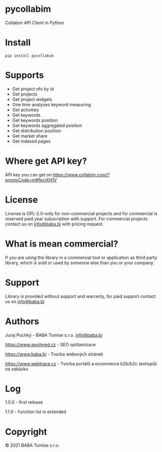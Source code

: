 # pycollabim
Collabim API Client in Python

# Install

```
pip install pycollabim
```


# Supports
- Get project nfo by id
- Get projects
- Get project widgets  
- One time analyses keyword measuring
- Get activities
- Get keywords
- Get keywords position
- Get keywords aggregated position
- Get distribution position
- Get market share
- Get indexed pages


# Where get API key?
API key you can get on https://www.collabim.com/?promoCode=mRfeciXH1V

# License
License is GPL-2.0-only for non-commercial projects and for commercial is reserved paid year subscription with support.
For commercial projects contact us on info@baba.bj with pricing request.

# What is mean commercial?
If you are using the library in a commercial tool or application as third party library, which is sold or used by someone else than you or your company. 

# Support
Library is provided without support and warranty, for paid support contact us on info@baba.bj

# Authors
Juraj Puchký - BABA Tumise s.r.o. <info@baba.bj>

https://www.seoihned.cz - SEO optilamizace

https://www.baba.bj - Tvorba webových stránek

https://www.webtrace.cz - Tvorba portálů a ecommerce b2b/b2c (eshopů) na zakázku

# Log
1.0.0 - first release

1.1.0 - function list is extended

# Copyright
&copy; 2021 BABA Tumise s.r.o.

